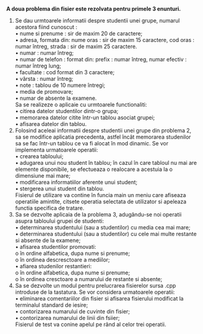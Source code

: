 <b> A doua problema din fisier este rezolvata pentru primele 3 enunturi. </b> <br>
1. Se dau urmtoarele informatii despre studentii unei grupe,
numarul acestora fiind cunoscut :<br>
• nume si prenume : sir de maxim 20 de caractere; <br>
• adresa, formata din: nume oras : sir de maxim 15 caractere, cod oras : numar întreg, strada : sir de maxim 25 caractere.<br>
• numar : numar întreg;<br>
• numar de telefon : format din: prefix : numar întreg, numar efectiv : numar întreg lung;<br>
• facultate : cod format din 3 caractere;<br>
• vârsta : numar întreg;<br>
• note : tablou de 10 numere întregi;<br>
• media de promovare;<br>
• numar de absente la examene.<br>
Sa se realizeze o aplicaie cu urmtoarele functionaliti:<br>
• citirea datelor studentilor dintr-o grupa;<br>
• memorarea datelor citite într-un tablou asociat grupei;<br>
• afisarea datelor din tablou.
2. Folosind aceleai informatii despre studentii unei grupe din
problema 2, sa se modifice aplicatia precedenta, astfel încât memorarea studenilor sa se
fac într-un tablou ce va fi alocat în mod dinamic. Se vor implementa urmatoarele
operatii:<br>
• crearea tabloului;<br>
• adugarea unui nou student în tablou; în cazul în care tabloul nu mai are elemente
disponibile, se efectueaza o realocare a acestuia la o dimensiune mai mare;<br>
• modificarea informatiilor aferente unui student;<br>
• stergerea unui student din tablou.<br>
Fisierul de utilizare va contine în funcia main un meniu care afiseaza operatiile amintite,
citsete operatia selectata de utilizator si apeleaza functia specifica de tratare.
3. Sa se dezvolte aplicaia de la problema 3, adugându-se noi operatii asupra tabloului
grupei de studenti:<br>
• determinarea studentului (sau a studentilor) cu media cea mai mare;<br>
• determinarea studentului (sau a studentilor) cu cele mai multe restante si absente
de la examene;<br>
• afisarea studentilor promovati:<br>
  o în ordine alfabetica, dupa nume si prenume;<br>
  o în ordinea descresctoare a mediilor;<br>
• afiarea studenilor restantieri:<br>
  o în ordine alfabetica, dupa nume si prenume;<br>
  o în ordinea cresctoare a numarului de restante si absente;
4. Sa se dezvolte un modul pentru prelucrarea fisierelor sursa .cpp
introduse de la tastatura. Se vor considera urmatoarele operatii:<br>
• eliminarea comentariilor din fisier si afisarea fisierului modificat la terminalul
standard de iesire;<br>
• contorizarea numarului de cuvinte din fisier;<br>
• contorizarea numarului de linii din fsiier;<br>
Fisierul de test va conine apelul pe rând al celor trei operatii.<br>
